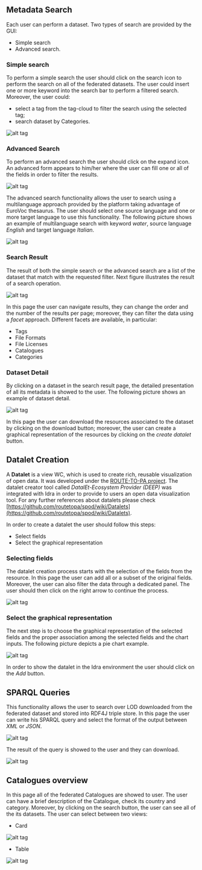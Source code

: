 ## Metadata Search

Each user can perform a dataset. Two types of search are provided by the GUI:

-   Simple search
-   Advanced search.

### Simple search

To perform a simple search the user should click on the search icon to perform
the search on all of the federated datasets. The user could insert one or more
keyword into the search bar to perform a filtered search. Moreover, the user
could:

-   select a tag from the tag-cloud to filter the search using the selected tag;
-   search dataset by Categories.

![alt tag](userhomepage.png "Idra Portal Home")

### Advanced Search

To perform an advanced search the user should click on the expand icon. An
advanced form appears to him/her where the user can fill one or all of the
fields in order to filter the results.

![alt tag](advanced.png "Idra Portal Advanced Form")

The advanced search functionality allows the user to search using a
multilanguage approach provided by the platform taking advantage of EuroVoc
thesaurus. The user should select one source language and one or more target
language to use this functionality. The following picture shows an example of
multilanguage search with keyword _water_, source language _English_ and target
language _Italian_.

![alt tag](eurovocWater.png "Multilanguage")

### Search Result

The result of both the simple search or the advanced search are a list of the
dataset that match with the requested filter. Next figure illustrates the result
of a search operation.

![alt tag](searchresult.png "Search Result")

In this page the user can navigate results, they can change the order and the
number of the results per page; moreover, they can filter the data using a
_facet_ approach. Different facets are available, in particular:

-   Tags
-   File Formats
-   File Licenses
-   Catalogues
-   Categories

### Dataset Detail

By clicking on a dataset in the search result page, the detailed presentation of
all its metadata is showed to the user. The following picture shows an example
of dataset detail.

![alt tag](datasetDetail2.png "Dataset Detail")

In this page the user can download the resources associated to the dataset by
clicking on the download button; moreover, the user can create a graphical
representation of the resources by clicking on the _create datalet_ button.

## Datalet Creation

A **Datalet** is a view WC, which is used to create rich, reusable visualization
of open data. It was developed under the
[ROUTE-TO-PA project](http://routetopa.eu/). The datalet creator tool called
_DatalEt-Ecosystem Provider (DEEP)_ was integrated with Idra in order to provide
to users an open data visualization tool. For any further references about
datalets please check
[https://github.com/routetopa/spod/wiki/Datalets](https://github.com/routetopa/spod/wiki/Datalets).

In order to create a datalet the user should follow this steps:

-   Select fields
-   Select the graphical representation

### Selecting fields

The datalet creation process starts with the selection of the fields from the
resource. In this page the user can add all or a subset of the original fields.
Moreover, the user can also filter the data through a dedicated panel. The user
should then click on the right arrow to continue the process.

![alt tag](dataletField.png "Dataset Detail")

### Select the graphical representation

The next step is to choose the graphical representation of the selected fields
and the proper association among the selected fields and the chart inputs. The
following picture depicts a pie chart example.

![alt tag](datalet1.png "Dataset Detail")

In order to show the datalet in the Idra environment the user should click on
the _Add_ button.

## SPARQL Queries

This functionality allows the user to search over LOD downloaded from the
federated dataset and stored into RDF4J triple store. In this page the user can
write his SPARQL query and select the format of the output between _XML_ or
_JSON_.

![alt tag](sparql.png "SPARQL Query")

The result of the query is showed to the user and they can download.

![alt tag](sparqlresult.png "SPARQL Result")

## Catalogues overview

In this page all of the federated Catalogues are showed to user. The user can
have a brief description of the Catalogue, check its country and category.
Moreover, by clicking on the search button, the user can see all of the its
datasets. The user can select between two views:

-   Card

![alt tag](viewnodes.png "Catalogues")

-   Table

![alt tag](viewnodes1.png "Catalogues")
